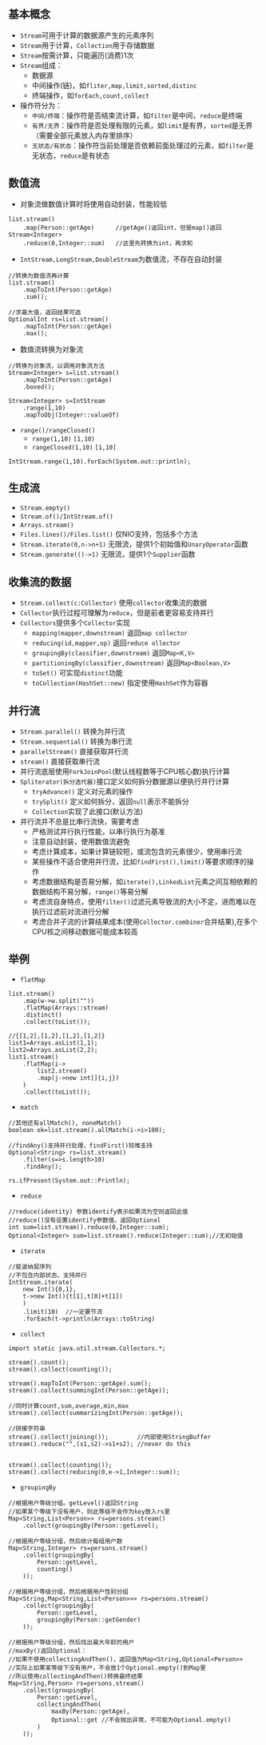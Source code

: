 ## 基本概念
- `Stream`可用于计算的数据源产生的元素序列
- `Stream`用于计算，`Collection`用于存储数据
- `Stream`按需计算，只能遍历(消费)1次
- `Stream`组成：
    - 数据源
    - 中间操作(链)，如`fliter,map,limit,sorted,distinc`
    - 终端操作，如`forEach,count,collect`
- 操作符分为：
    - `中间/终端`：操作符是否结束流计算，如`filter`是中间，`reduce`是终端
    - `有界/无界`：操作符是否处理有限的元素，如`limit`是有界，`sorted`是无界（需要全部元素放入内存里排序）
    - `无状态/有状态`：操作符当前处理是否依赖前面处理过的元素，如`filter`是无状态，`reduce`是有状态

## 数值流
- 对象流做数值计算时将使用自动封装，性能较低
```
list.stream()
    .map(Person::getAge)      //getAge()返回int，但是map()返回Stream<Integer>
    .reduce(0,Integer::sum)   //这里先转换为int，再求和
```

- `IntStream,LongStream,DoubleStream`为数值流，不存在自动封装
```
//转换为数值流再计算
list.stream()
    .mapToInt(Person::getAge)
    .sum();

//求最大值，返回结果可选
OptionalInt rs=list.stream()
    .mapToInt(Person::getAge)
    .max();
```

- 数值流转换为对象流
```
//转换为对象流，以调用对象流方法
Stream<Integer> s=list.stream()
    .mapToInt(Person::getAge)
    .boxed();
    
Stream<Integer> s=IntStream
    .range(1,10)
    .mapToObj(Integer::valueOf)
```

- `range()/rangeClosed()`
    -  `range(1,10)`        `[1,10)`
    -  `rangeClosed(1,10)`  `[1,10]`
```
IntStream.range(1,10).forEach(System.out::println);
```

## 生成流
- `Stream.empty()`
- `Stream.of()/IntStream.of()`
- `Arrays.stream()`
- `Files.lines()/Files.list()` 仅NIO支持，包括多个方法
- `Stream.iterate(0,n->n+1)`  无限流，提供1个初始值和`UnaryOperator`函数
- `Stream.generate(()->1)`    无限流，提供1个`Supplier`函数

## 收集流的数据
- `Stream.collect(c:Collector)` 使用`collector`收集流的数据
- `Collector`执行过程可理解为`reduce`，但是前者更容易支持并行
- `Collectors`提供多个`Collector`实现
    - `mapping(mapper,downstream)` 返回`map collector`
    - `reducing(id,mapper,op)`     返回`reduce ollector`
    - `groupingBy(classifier,downstream)` 返回`Map<K,V>`
    - `partitioningBy(classifier,downstream)` 返回`Map<Boolean,V>`
    - `toSet()` 可实现`distinct`功能
    - `toCollection(HashSet::new)` 指定使用`HashSet`作为容器

## 并行流
- `Stream.parallel()`   转换为并行流
- `Stream.sequential()` 转换为串行流
- `parallelStream()`    直接获取并行流
- `stream()`    直接获取串行流
- 并行流底层使用`ForkJoinPool`(默认线程数等于CPU核心数)执行计算
- `Spliterator(拆分迭代器)`接口定义如何拆分数据源以便执行并行计算
    - `tryAdvance()` 定义对元素的操作 
    - `trySplit()` 定义如何拆分，返回`null`表示不能拆分
    - `Collection`实现了此接口(默认方法)
- 并行流并不总是比串行流快，需要考虑
    - 严格测试并行执行性能，以串行执行为基准
    - 注意自动封装，使用数值流避免
    - 考虑计算成本，如果计算链较短，或流包含的元素很少，使用串行流
    - 某些操作不适合使用并行流，比如`findFirst(),limit()`等要求顺序的操作
    - 考虑数据结构是否易分解，如`iterate(),LinkedList`元素之间互相依赖的数据结构不易分解，`range()`等易分解
    - 考虑流自身特点，使用`filter()`过滤元素导致流的大小不定，进而难以在执行过滤前对流进行分解
    - 考虑合并子流的计算结果成本(使用`Collector.combiner`合并结果),在多个CPU核之间移动数据可能成本较高

## 举例
- `flatMap`
```
list.stream()
    .map(w->w.split(""))
    .flatMap(Arrays::stream)
    .distinct()
    .collect(toList());

//{[1,2],[1,2],[1,2],[1,2]}
list1=Arrays.asList(1,1);
list2=Arrays.asList(2,2);
list1.stream()
    .flatMap(i->
        list2.stream()
        .map(j->new int[]{i,j})
    )
    .collect(toList());
```

- `match`
```
//其他还有allMatch(), noneMatch()
boolean ok=list.stream().allMatch(i->i>100);

//findAny()支持并行处理，findFirst()较难支持
Optional<String> rs=list.stream()
    .filter(s=>s.length>10)
    .findAny();
    
rs.ifPresent(System.out::Println);
```

- `reduce`
```
//reduce(identity) 参数identify表示如果流为空则返回此值
//reduce()没有设置identify参数值，返回Optional
int sum=list.stream().reduce(0,Integer::sum);
Optional<Integer> sum=list.stream().reduce(Integer::sum);//无初始值
```

- `iterate`
```
//斐波纳契序列
//不包含内部状态，支持并行
IntStream.iterate(
    new Int(){0,1},
    t->new Int(){t[1],t[0]+t[1])
    )
    .limit(10)  //一定要节流
    .forEach(t->println(Arrays::toString)
```

- `collect`
```
import static java.util.stream.Collectors.*;

stream().count();
stream().collect(counting());

stream().mapToInt(Person::getAge).sum();
stream().collect(summingInt(Person::getAge));

//同时计算count,sum,average,min,max
stream().collect(summarizingInt(Person::getAge));

//拼接字符串
stream().collect(joining());        //内部使用StringBuffer
stream().reduce("",(s1,s2)->s1+s2); //never do this


stream().collect(counting());
stream().collect(reducing(0,e->1,Integer::sum));
```

- `groupingBy`
```
//根据用户等级分组。getLevel()返回String
//如果某个等级下没有用户，则此等级不会作为key放入rs里
Map<String,List<Person>> rs=persons.stream()
    .collect(groupingBy(Person::getLevel); 

//根据用户等级分组，然后统计每组用户数
Map<String,Integer> rs=persons.stream()
    .collect(groupingBy(
        Person::getLevel,
        counting()
    )); 

//根据用户等级分组，然后根据用户性别分组
Map<String,Map<String,List<Person>>> rs=persons.stream()
    .collect(groupingBy(
        Person::getLevel,
        groupingBy(Person::getGender)
    )); 

//根据用户等级分组，然后找出最大年龄的用户
//maxBy()返回Optional：
//如果不使用collectingAndThen()，返回值为Map<String,Optional<Person>>
//实际上如果某等级下没有用户，不会放1个Optional.empty()到Map里
//所以使用collectingAndThen()转换最终结果
Map<String,Person> rs=persons.stream()
    .collect(groupingBy(
        Person::getLevel,
        collectingAndThen(
            maxBy(Person::getAge),
            Optional::get //不会抛出异常，不可能为Optional.empty()
        )
    ));

```